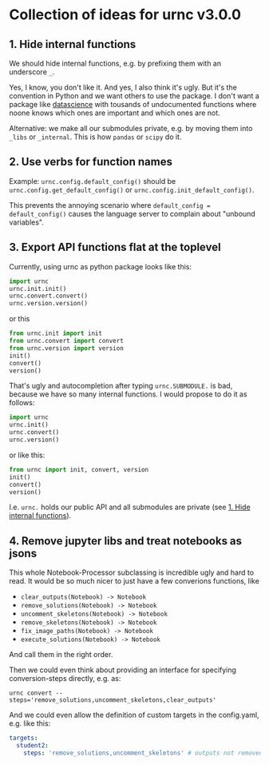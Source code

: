 # Collection of ideas for urnc v3.0.0

## 1. Hide internal functions

We should hide internal functions, e.g. by prefixing them with an underscore `_`.

Yes, I know, you don't like it.
And yes, I also think it's ugly.
But it's the convention in Python and we want others to use the package.
I don't want a package like [datascience](https://github.com/data-8/datascience) with tousands of undocumented functions where noone knows which ones are important and which ones are not.

Alternative: we make all our submodules private, e.g. by moving them into `_libs` or `_internal`. This is how `pandas` or `scipy` do it.

## 2. Use verbs for function names

Example: `urnc.config.default_config()` should be `urnc.config.get_default_config()` or `urnc.config.init_default_config()`.

This prevents the annoying scenario where `default_config = default_config()` causes the language server to complain about "unbound variables".

## 3. Export API functions flat at the toplevel

Currently, using urnc as python package looks like this:

```py
import urnc
urnc.init.init()
urnc.convert.convert()
urnc.version.version()
```

or this

```py
from urnc.init import init
from urnc.convert import convert
from urnc.version import version
init()
convert()
version()
```

That's ugly and autocompletion after typing `urnc.SUBMODULE.` is bad, because we have so many internal functions. I would propose to do it as follows:

```py
import urnc
urnc.init()
urnc.convert()
urnc.version()
```

or like this:

```py
from urnc import init, convert, version
init()
convert()
version()
```

I.e. `urnc.` holds our public API and all submodules are private (see [1. Hide internal functions](#1-hide-internal-functions)).

## 4. Remove jupyter libs and treat notebooks as jsons

This whole Notebook-Processor subclassing is incredible ugly and hard to read.
It would be so much nicer to just have a few converions functions, like

- `clear_outputs(Notebook) -> Notebook`
- `remove_solutions(Notebook) -> Notebook`
- `uncomment_skeletons(Notebook) -> Notebook`
- `remove_skeletons(Notebook) -> Notebook`
- `fix_image_paths(Notebook) -> Notebook`
- `execute_solutions(Notebook) -> Notebook`

And call them in the right order.

Then we could even think about providing an interface for specifying conversion-steps directly, e.g. as:

```
urnc convert --steps='remove_solutions,uncomment_skeletons,clear_outputs'
```

And we could even allow the definition of custom targets in the config.yaml, e.g. like this:

```yaml
targets:
  student2:
    steps: 'remove_solutions,uncomment_skeletons' # outputs not removed
```
